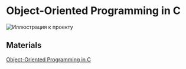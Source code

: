 # Object-Oriented Programming in C

![Иллюстрация к проекту](https://github.com/jon/coolproject/raw/master/image/image.png)


## Materials
[Object-Oriented Programming in C](https://www.state-machine.com/doc/AN_OOP_in_C.pdf)